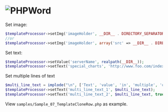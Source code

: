 # ![PHPWord](https://rawgit.com/PHPOffice/PHPWord/develop/docs/images/phpword.svg "PHPWord")

Set image:

```php
$templateProcessor->setImg('imageHolder', __DIR__ . DIRECTORY_SEPARATOR . 'resources/image.png');
//or
$templateProcessor->setImg('imageHolder', array('src' => __DIR__ . DIRECTORY_SEPARATOR . 'resources/image.png', 'swh' => '250'));
```

Set text:
```php
$templateProcessor->setValue('serverName', realpath(__DIR__));
$templateProcessor->setText('special_charts', 'http://www.foo.com/index.php?a=1&b=2');
```

Set multiple lines of text
```php
$multi_line_text = implode("\n", ['Text', 'value', 'in', 'multiple', 'of', 'lines']);
$templateProcessor->setText('multi_line_text_1', $multi_line_text);
$templateProcessor->setText('multi_line_text_2', $multi_line_text, true);
```

View `samples/Sample_07_TemplateCloneRow.php` as example.